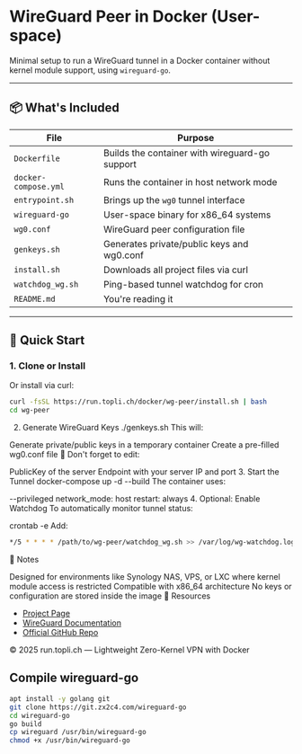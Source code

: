 # WireGuard Peer in Docker (User-space)

Minimal setup to run a WireGuard tunnel in a Docker container without kernel module support, using `wireguard-go`.

---

## 📦 What's Included

| File               | Purpose                                         |
|--------------------|-------------------------------------------------|
| `Dockerfile`       | Builds the container with wireguard-go support |
| `docker-compose.yml` | Runs the container in host network mode      |
| `entrypoint.sh`    | Brings up the `wg0` tunnel interface           |
| `wireguard-go`     | User-space binary for x86_64 systems           |
| `wg0.conf`         | WireGuard peer configuration file              |
| `genkeys.sh`       | Generates private/public keys and wg0.conf     |
| `install.sh`       | Downloads all project files via curl           |
| `watchdog_wg.sh`   | Ping-based tunnel watchdog for cron            |
| `README.md`        | You're reading it                              |

---

## 🚀 Quick Start

### 1. Clone or Install
Or install via curl:
```bash
curl -fsSL https://run.topli.ch/docker/wg-peer/install.sh | bash
cd wg-peer
```

2. Generate WireGuard Keys
./genkeys.sh
This will:

Generate private/public keys in a temporary container
Create a pre-filled wg0.conf file
📌 Don't forget to edit:

PublicKey of the server
Endpoint with your server IP and port
3. Start the Tunnel
docker-compose up -d --build
The container uses:

--privileged
network_mode: host
restart: always
4. Optional: Enable Watchdog
To automatically monitor tunnel status:

crontab -e
Add:
```bash
*/5 * * * * /path/to/wg-peer/watchdog_wg.sh >> /var/log/wg-watchdog.log 2>&1
```
🧠 Notes

Designed for environments like Synology NAS, VPS, or LXC where kernel module access is restricted
Compatible with x86_64 architecture
No keys or configuration are stored inside the image
🔗 Resources

- [Project Page](https://run.topli.ch/docker/wg-peer/README.md)
- [WireGuard Documentation](https://www.wireguard.com/)
- [Official GitHub Repo](https://github.com/WireGuard)

© 2025 run.topli.ch — Lightweight Zero-Kernel VPN with Docker

## Compile wireguard-go

```bash
apt install -y golang git
git clone https://git.zx2c4.com/wireguard-go
cd wireguard-go
go build
cp wireguard /usr/bin/wireguard-go
chmod +x /usr/bin/wireguard-go
```
